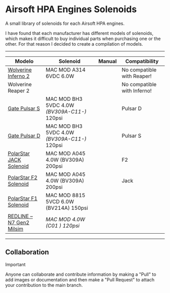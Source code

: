 # Airsoft HPA Engines Solenoids

A small library of solenoids for each Airsoft HPA engines.

I have found that each manufacturer has different models of solenoids, which makes it difficult to buy individual parts when purchasing one or the other. For that reason I decided to create a compilation of models.

---

Modelo | Solenoid | Manual | Compatibility 
--- | --- | --- | --- 
[Wolverine Inferno 2](Engines/Inferno2/README.md) | MAC MOD A314 6VDC 6.0W | | No compatible with Reaper! |
Wolverine Reaper 2 | | | No compatible with Inferno! |
[Gate Pulsar S](Engines/Pulsar-S/README.md) | MAC MOD BH3 5VDC 4.0W _(BV309A-C11-)_ 120psi | | Pulsar D |
[Gate Pulsar D](Engines/Pulsar-D/README.md) | MAC MOD BH3 5VDC 4.0W _(BV309A-C11-)_ 120psi | | Pulsar S |
[PolarStar JACK Solenoid](Engines/Jack/README.md) | MAC MOD A045 4.0W (BV309A) 200psi | | F2 |
[PolarStar F2 Solenoid](Engines/F2/README.md) |  MAC MOD A045 4.0W (BV309A) 200psi | | Jack |
[PolarStar F1 Solenoid](Engines/F1/README.md) | MAC MOD 8815 5VCD 6.0W (BV214A) 150psi | | |
[REDLINE – N7 Gen2 Milsim](Engines/REDLINE-N7/README.md) | _MAC MOD 4.0W (C01 ) 120psi_ | | |

---

## Collaboration

> [!IMPORTANT]
> Anyone can collaborate and contribute information by making a "Pull" to add images or documentation and then make a "Pull Request" to attach your contribution to the main branch.